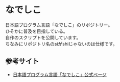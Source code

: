 # なでしこ

日本語プログラム言語「なでしこ」のリポジトリー。  
ひそかに普及を目指している。  
自作のスクリプトを公開しています。  
ちなみにリポジトリ名のsiがshiじゃないのは仕様です。

## 参考サイト

- [日本語プログラム言語「なでしこ」公式ページ](http://nadesi.com/)
